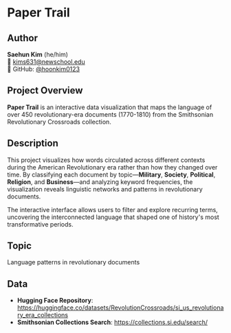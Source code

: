 # Paper Trail

## Author
**Saehun Kim** (he/him)  
📧 kims631@newschool.edu  
🔗 GitHub: [@hoonkim0123](https://github.com/hoonkim0123)

## Project Overview

**Paper Trail** is an interactive data visualization that maps the language of over 450 revolutionary-era documents (1770-1810) from the Smithsonian Revolutionary Crossroads collection.

## Description

This project visualizes how words circulated across different contexts during the American Revolutionary era rather than how they changed over time. By classifying each document by topic—**Military**, **Society**, **Political**, **Religion**, and **Business**—and analyzing keyword frequencies, the visualization reveals linguistic networks and patterns in revolutionary documents.

The interactive interface allows users to filter and explore recurring terms, uncovering the interconnected language that shaped one of history's most transformative periods.

## Topic

Language patterns in revolutionary documents

## Data

- **Hugging Face Repository**: https://huggingface.co/datasets/RevolutionCrossroads/si_us_revolutionary_era_collections
- **Smithsonian Collections Search**: https://collections.si.edu/search/
